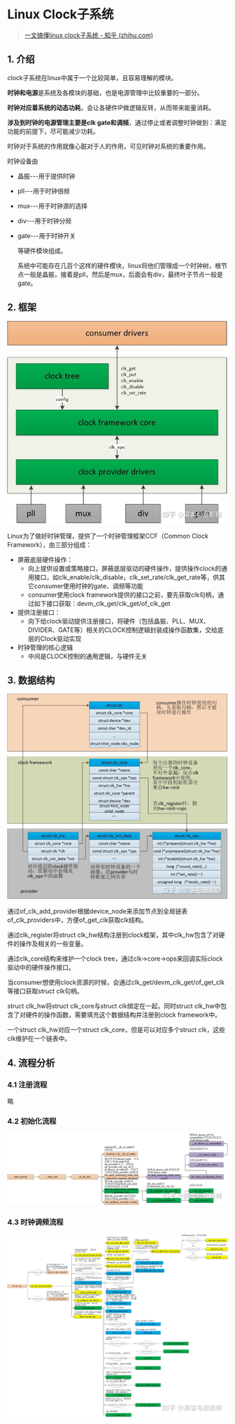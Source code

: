 # Linux Clock子系统

> [一文搞懂linux clock子系统 - 知乎 (zhihu.com)](https://zhuanlan.zhihu.com/p/558783244)

## 1. 介绍

clock子系统在linux中属于一个比较简单，且容易理解的模块。

**时钟和电源**是系统及各模块的基础，也是电源管理中比较重要的一部分。

**时钟对应着系统的动态功耗**，会让各硬件IP做逻辑反转，从而带来能量消耗。

**涉及到时钟的电源管理主要是clk gate和调频**，通过停止或者调整时钟做到：满足功能的前提下，尽可能减少功耗。

时钟对于系统的作用就像心脏对于人的作用，可见时钟对系统的重要作用。

时钟设备由

- 晶振---用于提供时钟

- pll---用于时钟倍频

- mux---用于时钟源的选择

- div---用于时钟分频

- gate---用于时钟开关

  等硬件模块组成。

  系统中可能存在几百个这样的硬件模块，linux将他们管理成一个时钟树，根节点一般是晶振，接着是pll，然后是mux，后面会有div，最终叶子节点一般是gate。

## 2. 框架

![img](./imgs/v2-1e6ae6e79c8256a0aea3a73c1731cc6f_r.jpg)

Linux为了做好时钟管理，提供了一个时钟管理框架CCF（Common Clock Framework），由三部分组成：

- 屏蔽底层硬件操作：
  - 向上提供设置或策略接口，屏蔽底层驱动的硬件操作，提供操作clock的通用接口，如clk_enable/clk_disable，clk_set_rate/clk_get_rate等，供其它consumer使用时钟的gate、调频等功能
  - consumer使用clock framework提供的接口之前，要先获取clk句柄，通过如下接口获取：devm_clk_get/clk_get/of_clk_get
- 提供注册接口：
  - 向下给clock驱动提供注册接口，将硬件（包括晶振、PLL、MUX、DIVIDER、GATE等）相关的CLOCK控制逻辑封装成操作函数集，交给底层的Clock驱动实现
- 时钟管理的核心逻辑
  - 中间是CLOCK控制的通用逻辑，与硬件无关





## 3. 数据结构

![img](./imgs/v2-7e575ec297d4858a768f93022271eba7_r.jpg)

通过of_clk_add_provider根据device_node来添加节点到全局链表of_clk_providers中，方便of_get_clk获取clk结构。

通过clk_register将struct clk_hw结构注册到clock框架，其中clk_hw包含了对硬件的操作及相关的一些变量。

通过clk_core结构来维护一个clock tree，通过clk->core->ops来回调实际clock驱动中的硬件操作接口。

当consumer想使用clock资源的时候，会通过clk_get/devm_clk_get/of_get_clk等接口获取struct clk句柄。

struct clk_hw将struct clk_core与struct clk绑定在一起，同时struct clk_hw中包含了对硬件的操作函数，需要填充这个数据结构并注册到clock framework中。

一个struct clk_hw对应一个struct clk_core，但是可以对应多个struct clk，这些clk维护在一个链表中。

## 4. 流程分析

### 4.1 注册流程

略

### 4.2 初始化流程

![img](./imgs/v2-33fcc1f2fedb5755b7c7e973e49c38ff_r.jpg)

### 4.3 时钟调频流程

![img](./imgs/v2-6a03a854abf60fe0aacdd8a94eec66a8_r.jpg)
